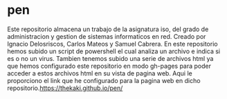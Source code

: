 # pen
Este repositorio almacena un trabajo de la asignatura iso, del grado de administracion y gestion de sistemas informaticos en red. Creado por Ignacio Delosriscos, Carlos Mateos y Samuel Cabrera.
En este repositorio hemos subido un script de powershell el cual analiza un archivo e indica si es o no un virus.
Tambien tenemos subido una serie de archivos html ya que hemos configurado este repositorio en modo gh-pages para poder acceder a estos archivos html en su vista de pagina web. Aqui le proporciono el link que he configurado para la pagina web en dicho repositorio.https://thekaki.github.io/pen/
